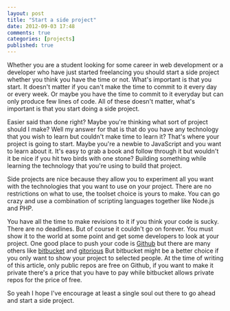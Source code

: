 ```yaml
---
layout: post
title: "Start a side project"
date: 2012-09-03 17:48
comments: true
categories: [projects]
published: true
---
```


Whether you are a student looking for some career in web development or a developer
who have just started freelancing you should start a side project whether you
think you have the time or not. What's important is that you start. It doesn't matter
if you can't make the time to commit to it every day or every week. Or maybe you have
the time to commit to it everyday but can only produce few lines of code.
All of these doesn't matter, what's important is that you start doing a side project.

Easier said than done right? Maybe you're thinking what sort of project should I make?
Well my answer for that is that do you have any technology that you wish to learn but couldn't
make time to learn it? That's where your project is going to start. Maybe you're a newbie
to JavaScript and you want to learn about it. It's easy to grab a book and follow through it 
but wouldn't it be nice if you hit two birds with one stone? Building something while learning
the technology that you're using to build that project.

Side projects are nice because they allow you to experiment all you want with the technologies
that you want to use on your project. There are no restrictions on what to use, the toolset choice is yours to make.
You can go crazy and use a combination of scripting languages together like Node.js and PHP.

You have all the time to make revisions to it if you think your code is sucky. There are no
deadlines. But of course it couldn't go on forever. You must show it to the world at some point
and get some developers to look at your project. One good place to push your code is [Github](http://github.com)
but there are many others like [bitbucket](https://bitbucket.org/) and [gitorious](http://gitorious.org/)
But bitbucket might be a better choice if you only want to show your project to selected people.
At the time of writing of this article, only public repos are free on Github, if you want to make it private
there's a price that you have to pay while bitbucket allows private repos for the price of free.

So yeah I hope I've encourage at least a single soul out there to go ahead and start a side project.





